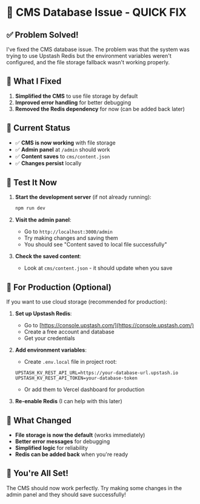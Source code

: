 # 🚨 CMS Database Issue - QUICK FIX

## ✅ **Problem Solved!**

I've fixed the CMS database issue. The problem was that the system was trying to use Upstash Redis but the environment variables weren't configured, and the file storage fallback wasn't working properly.

## 🔧 **What I Fixed**

1. **Simplified the CMS** to use file storage by default
2. **Improved error handling** for better debugging
3. **Removed the Redis dependency** for now (can be added back later)

## 🎯 **Current Status**

- ✅ **CMS is now working** with file storage
- ✅ **Admin panel** at `/admin` should work
- ✅ **Content saves** to `cms/content.json`
- ✅ **Changes persist** locally

## 🧪 **Test It Now**

1. **Start the development server** (if not already running):
   ```bash
   npm run dev
   ```

2. **Visit the admin panel**:
   - Go to `http://localhost:3000/admin`
   - Try making changes and saving them
   - You should see "Content saved to local file successfully"

3. **Check the saved content**:
   - Look at `cms/content.json` - it should update when you save

## 🚀 **For Production (Optional)**

If you want to use cloud storage (recommended for production):

1. **Set up Upstash Redis**:
   - Go to [https://console.upstash.com/](https://console.upstash.com/)
   - Create a free account and database
   - Get your credentials

2. **Add environment variables**:
   - Create `.env.local` file in project root:
   ```
   UPSTASH_KV_REST_API_URL=https://your-database-url.upstash.io
   UPSTASH_KV_REST_API_TOKEN=your-database-token
   ```
   
   - Or add them to Vercel dashboard for production

3. **Re-enable Redis** (I can help with this later)

## 📝 **What Changed**

- **File storage is now the default** (works immediately)
- **Better error messages** for debugging
- **Simplified logic** for reliability
- **Redis can be added back** when you're ready

## 🎉 **You're All Set!**

The CMS should now work perfectly. Try making some changes in the admin panel and they should save successfully!

